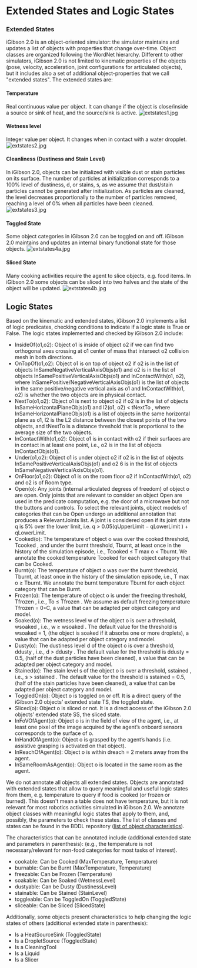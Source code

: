 # Extended States and Logic States

### Extended States

iGibson 2.0 is an object-oriented simulator: the simulator maintains and updates a list of objects with properties that change over-time.
Object classes are organized following the WordNet hierarchy.
Different to other simulators, iGibson 2.0 is not limited to kinematic properties of the objects (pose, velocity, acceleration, joint configurations for articulated objects), but it includes also a set of additional object-properties that we call "extended states".
The extended states are:

#### Temperature 

Real continuous value per object. It can change if the object is close/inside a source or sink of heat, and the source/sink is active.
![extstates1.jpg](images/extstates1.jpg)

#### Wetness level

Integer value per object. It changes when in contact with a water dropplet.
![extstates2.jpg](images/extstates2.jpg)

#### Cleanliness (Dustiness and Stain Level) 

In iGibson 2.0, objects can be initialized with visible dust or stain particles on its surface. The number of particles at initialization corresponds to a 100% level of dustiness, d, or stains, s, as we assume that dust/stain particles cannot be generated after initialization. As particles are cleaned, the level decreases proportionally to the number of particles removed, reaching a level of 0% when all particles have been cleaned.
![extstates3.jpg](images/extstates3.jpg)

#### Toggled State 
Some object categories in iGibson 2.0 can be toggled on and off. iGibson 2.0 maintains and updates an internal binary functional state for those objects.
![extstates4a.jpg](images/extstates4a.jpg)

#### Sliced State 
Many cooking activities require the agent to slice objects, e.g. food items. 
In iGibson 2.0 some objects can be sliced into two halves and the state of the object will be updated.
![extstates4b.jpg](images/extstates4b.jpg)


## Logic States

Based on the kinematic and extended states, iGibson 2.0 implements a list of logic predicates, checking conditions to indicate if a logic state is True or False.
The logic states implemented and checked by iGibson 2.0 include:
- InsideOf(o1,o2): Object o1 is inside of object o2 if we can find two orthogonal axes crossing at o1 center of mass that intersect o2 collision mesh in both directions.
- OnTopOf(o1,o2): Object o1 is on top of object o2 if o2 is in the list of objects InSameNegativeVerticalAxisObjs(o1) and o2 is in the list of objects InSamePositiveVerticalAxisObjs(o1) and InContactWith(o1, o2), where InSamePositive/NegativeVerticalAxisObjs(o1) is the list of objects in the same positive/negative vertical axis as o1 and InContactWith(o1, o2) is whether the two objects are in physical contact.
- NextTo(o1,o2): Object o1 is next to object o2 if o2 is in the list of objects InSameHorizontalPlaneObjs(o1) and l2(o1, o2) < tNextTo , where InSameHorizontalPlaneObjs(o1) is a list of objects in the same horizontal plane as o1, l2 is the L2 distance between the closest points of the two objects, and tNextTo is a distance threshold that is proportional to the average size of the two objects.
- InContactWith(o1,o2): Object o1 is in contact with o2 if their surfaces are in contact in at least one point, i.e., o2 is in the list of objects InContactObjs(o1).
- Under(o1,o2): Object o1 is under object o2 if o2 is in the list of objects InSamePositiveVerticalAxisObjs(o1) and o2 6 is in the list of objects InSameNegativeVerticalAxisObjs(o1).
- OnFloor(o1,o2): Object o1 is on the room floor o2 if InContactWith(o1, o2) and o2 is of Room type.
- Open(o): Any joints (internal articulated degrees of freedom) of object o are open. Only joints that are relevant to consider an object Open are used in the predicate computation, e.g. the door of a microwave but not the buttons and controls. To select the relevant joints, object models of categories that can be Open undergo an additional annotation that produces a RelevantJoints list. A joint is considered open if its joint state q is 5% over the lower limit, i.e. q > 0.05(qUpperLimit − qLowerLimit ) + qLowerLimit.
- Cooked(o): The temperature of object o was over the cooked threshold, Tcooked , and under the burnt threshold, Tburnt, at least once in the history of the simulation episode, i.e., Tcooked ≤ T max o < Tburnt. We annotate the cooked temperature Tcooked for each object category that can be Cooked.
- Burnt(o): The temperature of object o was over the burnt threshold, Tburnt, at least once in the history of the simulation episode, i.e., T max o ≥ Tburnt. We annotate the burnt temperature Tburnt for each object category that can be Burnt.
- Frozen(o): The temperature of object o is under the freezing threshold, Tfrozen , i.e., To ≤ Tfrozen . We assume as default freezing temperature Tfrozen = 0◦C, a value that can be adapted per object category and model.
- Soaked(o): The wetness level w of the object o is over a threshold, wsoaked , i.e., w ≥ wsoaked . The default value for the threshold is wsoaked = 1, (the object is soaked if it absorbs one or more droplets), a value that can be adapted per object category and model.
- Dusty(o): The dustiness level d of the object o is over a threshold, ddusty , i.e., d > ddusty . The default value for the threshold is ddusty = 0.5, (half of the dust particles have been cleaned), a value that can be adapted per object category and model.
- Stained(o): The stain level s of the object o is over a threshold, sstained , i.e., s > sstained . The default value for the threshold is sstained = 0.5, (half of the stain particles have been cleaned), a value that can be adapted per object category and model.
- ToggledOn(o): Object o is toggled on or off. It is a direct query of the iGibson 2.0 objects’ extended state TS, the toggled state.
- Sliced(o): Object o is sliced or not. It is a direct access of the iGibson 2.0 objects’ extended state SS, the sliced state.
- InFoVOfAgent(o): Object o is in the field of view of the agent, i.e., at least one pixel of the image acquired by the agent’s onboard sensors corresponds to the surface of o.
- InHandOfAgent(o): Object o is grasped by the agent’s hands (i.e. assistive grasping is activated on that object).
- InReachOfAgent(o): Object o is within dreach = 2 meters away from the agent.
- InSameRoomAsAgent(o): Object o is located in the same room as the agent.


We do not annotate all objects all extended states.
Objects are annotated with extended states that allow to query meaningful and useful logic states from them, e.g. temperature to query if food is cooked (or frozen or burned).
This doesn't mean a table does not have temperature, but it is not relevant for most robotics activities simulated in iGibson 2.0.
We annotate object classes with meaningful logic states that apply to them, and, possibly, the parameters to check these states.
The list of classes and states can be found in the BDDL repository ([list of object characteristics](https://github.com/sanjanasrivastava/BDDL/blob/master/utils/synsets_to_filtered_properties_pruned_igibson.json)).

The characteristics that can be annotated include (additional extended state and parameters in parenthesis):
 (e.g., the temperature is not necessary/relevant for non-food categories for most tasks of interest). 
- cookable: Can be Cooked (MaxTemperature, Temperature)
- burnable: Can be Burnt (MaxTemperature, Temperature)
- freezable: Can be Frozen (Temperature)
- soakable: Can be Soaked (WetnessLevel)
- dustyable: Can be Dusty (DustinessLevel)
- stainable: Can be Stained (StainLevel)
- toggleable: Can be ToggledOn (ToggledState)
- sliceable: Can be Sliced (SlicedState)

Additionally, some objects present characteristics to help changing the logic states of others (additional extended state in parenthesis):
- Is a HeatSourceSink (ToggledState)
- Is a DropletSource (ToggledState)
- Is a CleaningTool
- Is a Liquid
- Is a Slicer
